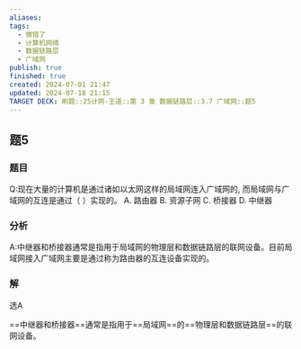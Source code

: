 ```yaml
---
aliases: 
tags:
  - 做错了
  - 计算机网络
  - 数据链路层
  - 广域网
publish: true
finished: true
created: 2024-07-01 21:47
updated: 2024-07-18 21:15
TARGET DECK: 刷题::25计网-王道::第 3 章 数据链路层::3.7 广域网::题5
---
```


## 题5
### 题目
Q:现在大量的计算机是通过诸如以太网这样的局域网连入广域网的, 而局域网与广域网的互连是通过（ ）实现的。
A. 路由器 B. 资源子网 C. 桥接器 D. 中继器
### 分析
A:中继器和桥接器通常是指用于局域网的物理层和数据链路层的联网设备。目前局域网接入广域网主要是通过称为路由器的互连设备实现的。
### 解
选A
<!--ID: 1721310017460-->




==中继器和桥接器==通常是指用于==局域网==的==物理层和数据链路层==的联网设备。
<!--ID: 1721310017456-->

